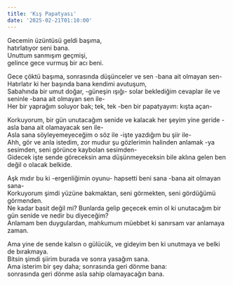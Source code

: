 ```yaml
---
title: 'Kış Papatyası'
date: '2025-02-21T01:10:00'
---
```

 
Gecemin üzüntüsü geldi başıma, <br />
hatırlatıyor seni bana. <br />
Unuttum sanmışım geçmişi, <br />
gelince gece vurmuş bir acı beni. <br />

Gece çöktü başıma, sonrasında düşünceler ve sen -bana ait olmayan sen- <br /> 
Hatırlatır ki her başında bana kendimi avutuşum, <br />
Sabahında bir umut doğar, -güneşin ışığı- solar beklediğim cevaplar ile ve seninle -bana ait olmayan sen ile- <br /> 
Her bir yaprağım soluyor bak; tek, tek -ben bir papatyayım: kışta açan- <br />

Korkuyorum, bir gün unutacağım senide ve kalacak her şeyim yine geride -asla bana ait olamayacak sen ile- <br />
Asla sana söyleyemeyeceğim o söz ile -işte yazdığım bu şiir ile- <br />
Ahh, gör ve anla istedim, zor mudur şu gözlerimin halinden anlamak -ya sesimden, seni görünce kaybolan sesimden- <br /> 
Gidecek işte sende göreceksin ama düşünmeyeceksin bile aklına gelen ben değil o olacak belkide.<br /> 

Aşk mıdır bu ki -ergenliğimin oyunu- hapsetti beni sana -bana ait olmayan sana-<br /> 
Korkuyorum şimdi yüzüne bakmaktan, seni görmekten, seni gördüğümü görmenden.<br /> 
Ne kadar basit değil mi? Bunlarda gelip geçecek emin ol ki unutacağım bir gün senide ve nedir bu diyeceğim? <br /> 
Anlamam ben duygulardan, mahkumum  müebbet ki sanırsam var anlamaya zaman.<br />

Ama yine de sende kalsın o gülücük, ve gideyim ben ki unutmaya ve belki de bırakmaya. <br />
Bitsin şimdi şiirim burada ve sonra yasağım sana. <br />
Ama isterim bir şey daha; sonrasında geri dönme bana: <br /> 
sonrasında geri dönme asla sahip olamayacağın bana. <br />
